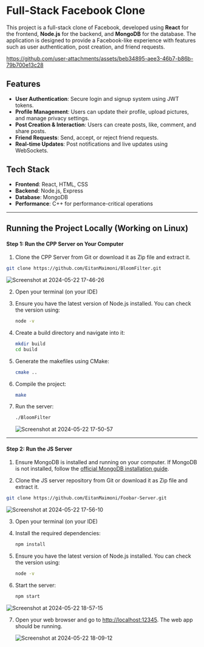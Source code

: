 # Full-Stack Facebook Clone

This project is a full-stack clone of Facebook, developed using **React** for the frontend, **Node.js** for the backend, and **MongoDB** for the database. The application is designed to provide a Facebook-like experience with features such as user authentication, post creation, and friend requests. 

https://github.com/user-attachments/assets/beb34895-aee3-46b7-b86b-79b700e13c28

## Features

- **User Authentication**: Secure login and signup system using JWT tokens.
- **Profile Management**: Users can update their profile, upload pictures, and manage privacy settings.
- **Post Creation & Interaction**: Users can create posts, like, comment, and share posts.
- **Friend Requests**: Send, accept, or reject friend requests.
- **Real-time Updates**: Post notifications and live updates using WebSockets.

## Tech Stack

- **Frontend**: React, HTML, CSS
- **Backend**: Node.js, Express
- **Database**: MongoDB
- **Performance**: C++ for performance-critical operations

---

## Running the Project Locally (Working on Linux)


#### Step 1: Run the CPP Server on Your Computer 
1. Clone the CPP Server from Git or download it as Zip file and extract it.
``` bash
git clone https://github.com/EitanMaimoni/BloomFilter.git
```   
![Screenshot at 2024-05-22 17-46-26](https://github.com/EitanMaimoni/project-one-server/assets/155370325/7df8ed29-b9a4-4a63-b1c9-292153a8142e)

2. Open your terminal (on your IDE)

3. Ensure you have the latest version of Node.js installed. You can check the version using:
   ```bash
   node -v
   ```

4. Create a build directory and navigate into it:
   ```bash
   mkdir build
   cd build
   ```

5. Generate the makefiles using CMake:
   ```bash
   cmake ..
   ```

6. Compile the project:
   ```bash
   make
   ```

7. Run the server:
   ```bash
   ./BloomFilter
   ```
   ![Screenshot at 2024-05-22 17-50-57](https://github.com/EitanMaimoni/project-one-server/assets/155370325/420e860c-f951-4c98-be74-c36bf268d6e0)



   
---




#### Step 2: Run the JS Server
1. Ensure MongoDB is installed and running on your computer. 
   If MongoDB is not installed, follow the [official MongoDB installation guide](https://docs.mongodb.com/manual/installation/).

2. Clone the JS server repository from Git or download it as Zip file and extract it.
```bash
git clone https://github.com/EitanMaimoni/Foobar-Server.git
```
   
   ![Screenshot at 2024-05-22 17-56-10](https://github.com/EitanMaimoni/project-one-server/assets/155370325/50d6d5d2-e6c2-491d-aa28-780a17fb9556)

3. Open your terminal (on your IDE)

4. Install the required dependencies:
   ```bash
   npm install
   ```
5. Ensure you have the latest version of Node.js installed. You can check the version using:
   ```bash
   node -v
   ```

6. Start the server:
   ```bash
   npm start
   ```
   
 ![Screenshot at 2024-05-22 18-57-15](https://github.com/EitanMaimoni/project-one-server/assets/155370325/f70c4762-f349-49d1-8611-5ed363ffab16)

7. Open your web browser and go to [http://localhost:12345](http://localhost:12345). The web app should be running.
   
   ![Screenshot at 2024-05-22 18-09-12](https://github.com/EitanMaimoni/project-one-server/assets/155370325/d1d559ef-c1f5-433b-a81c-c747cd6cdc30)
